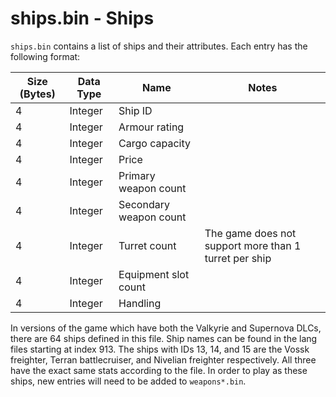# ships.bin - Ships

`ships.bin` contains a list of ships and their attributes. Each entry has the following format:

| Size (Bytes) | Data Type | Name | Notes |
| --- | --- | --- | --- |
| 4 | Integer | Ship ID | |
| 4 | Integer | Armour rating | |
| 4 | Integer | Cargo capacity | |
| 4 | Integer | Price | |
| 4 | Integer | Primary weapon count | |
| 4 | Integer | Secondary weapon count | |
| 4 | Integer | Turret count | The game does not support more than 1 turret per ship |
| 4 | Integer | Equipment slot count | |
| 4 | Integer | Handling | |

In versions of the game which have both the Valkyrie and Supernova DLCs, there are 64 ships defined in this file.
Ship names can be found in the lang files starting at index 913.
The ships with IDs 13, 14, and 15 are the Vossk freighter, Terran battlecruiser, and Nivelian freighter respectively.
All three have the exact same stats according to the file.
In order to play as these ships, new entries will need to be added to `weapons*.bin`.

